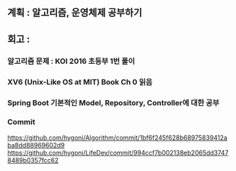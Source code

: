 ## 계획 : 알고리즘, 운영체제 공부하기

## 회고 : 
### 알고리즘 문제 : KOI 2016 초등부 1번 풀이
### XV6 (Unix-Like OS at MIT) Book Ch 0 읽음
### Spring Boot 기본적인 Model, Repository, Controller에 대한 공부


### Commit

https://github.com/hygoni/Algorithm/commit/1bf6f245f628b68975839412aba8dd88969602d9
https://github.com/hygoni/LifeDev/commit/994ccf7b002138eb2065dd37478489b0357fcc62
